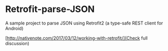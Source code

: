 # Retrofit-parse-JSON

A sample project to parse JSON using Retrofit2 (a type-safe REST client for Android)

[http://nativenote.com/2017/03/12/working-with-retrofit/](Check full discussion)
